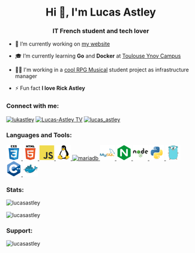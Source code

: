 <h1 align="center">Hi 👋, I'm Lucas Astley</h1>
<h3 align="center">IT French student and tech lover</h3>

- 🔭 I’m currently working on [my website](https://lucasastley.github.io)

- 🎓 I’m currently learning **Go** and **Docker** at [Toulouse Ynov Campus](https://www.ynov.com/campus/toulouse)

- 🧑‍💻 I'm working in a [cool RPG Musical](https://ymuse.fr/) student project as infrastructure manager

- ⚡ Fun fact **I love Rick Astley**

<h3 align="left">Connect with me:</h3>
<p align="left">
<a href="https://twitter.com/lukastley" target="blank"><img align="center" src="https://raw.githubusercontent.com/rahuldkjain/github-profile-readme-generator/master/src/images/icons/Social/twitter.svg" alt="lukastley" height="30" width="40" /></a>
<a href="https://www.youtube.com/@lucas-astley-tv" target="blank"><img align="center" src="https://raw.githubusercontent.com/rahuldkjain/github-profile-readme-generator/master/src/images/icons/Social/youtube.svg" alt="Lucas-Astley TV" height="30" width="40" /></a>
<a href="https://www.twitch.tv/lucas_astley" target="blank"><img align="center" src="https://raw.githubusercontent.com/rahuldkjain/github-profile-readme-generator/master/src/images/icons/Social/twitch.svg" alt="lucas_astley" height="30" width="40" /></a>
</p>

<h3 align="left">Languages and Tools:</h3>
<p align="left"> <a href="https://www.w3schools.com/css/" target="_blank" rel="noreferrer"> <img src="https://raw.githubusercontent.com/devicons/devicon/master/icons/css3/css3-original-wordmark.svg" alt="css3" width="40" height="40"/> </a> <a href="https://www.w3.org/html/" target="_blank" rel="noreferrer"> <img src="https://raw.githubusercontent.com/devicons/devicon/master/icons/html5/html5-original-wordmark.svg" alt="html5" width="40" height="40"/> </a> <a href="https://developer.mozilla.org/en-US/docs/Web/JavaScript" target="_blank" rel="noreferrer"> <img src="https://raw.githubusercontent.com/devicons/devicon/master/icons/javascript/javascript-original.svg" alt="javascript" width="40" height="40"/> </a> <a href="https://www.linux.org/" target="_blank" rel="noreferrer"> <img src="https://raw.githubusercontent.com/devicons/devicon/master/icons/linux/linux-original.svg" alt="linux" width="40" height="40"/> </a> <a href="https://mariadb.org/" target="_blank" rel="noreferrer"> <img src="https://www.vectorlogo.zone/logos/mariadb/mariadb-icon.svg" alt="mariadb" width="40" height="40"/> </a> <a href="https://www.mysql.com/" target="_blank" rel="noreferrer"> <img src="https://raw.githubusercontent.com/devicons/devicon/master/icons/mysql/mysql-original-wordmark.svg" alt="mysql" width="40" height="40"/> </a> <a href="https://www.nginx.com" target="_blank" rel="noreferrer"> <img src="https://raw.githubusercontent.com/devicons/devicon/master/icons/nginx/nginx-original.svg" alt="nginx" width="40" height="40"/> </a> <a href="https://nodejs.org" target="_blank" rel="noreferrer"> <img src="https://raw.githubusercontent.com/devicons/devicon/master/icons/nodejs/nodejs-original-wordmark.svg" alt="nodejs" width="40" height="40"/> </a> <a href="https://www.python.org" target="_blank" rel="noreferrer"> <img src="https://raw.githubusercontent.com/devicons/devicon/master/icons/python/python-original.svg" alt="python" width="40" height="40"/> </a> <a href="https://go.dev" target="_blank" rel="noreferrer"> <img src="https://raw.githubusercontent.com/devicons/devicon/master/icons/go/go-original.svg" alt="go" width="40" height="40"/> </a> <a href="https://isocpp.org" target="_blank" rel="noreferrer"> <img src="https://raw.githubusercontent.com/devicons/devicon/master/icons/cplusplus/cplusplus-original.svg" alt="c++" width="40" height="40"/> </a> <a href="https://www.docker.com" target="_blank" rel="noreferrer"> <img src="https://raw.githubusercontent.com/devicons/devicon/ca28c779441053191ff11710fe24a9e6c23690d6/icons/docker/docker-original.svg" alt="docker" width="40" height="40"/> </a>  </p>

<h3 align="left">Stats:</h3>
<p>&nbsp;<img align="left" src="https://github-readme-stats.vercel.app/api?username=lucasastley&show_icons=true&theme=dark&locale=fr" alt="lucasastley" /></p>
<p><img align="center" src="https://github-readme-stats.vercel.app/api/top-langs?username=lucasastley&show_icons=true&theme=dark&locale=fr&layout=compact" alt="lucasastley" /></p>

<h3 align="left">Support:</h3>
<p><a href="https://www.buymeacoffee.com/lucasastley"> <img align="left" src="https://cdn.buymeacoffee.com/buttons/v2/default-yellow.png" height="50" width="210" alt="lucasastley" /></a></p><br><br>
